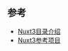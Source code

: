 # 



## 参考

- [Nuxt3目录介绍](https://nuxt.com.cn/docs/guide/directory-structure/app)
- [Nuxt3参考项目](https://github.com/Atinux/nuxt-todos-edge)